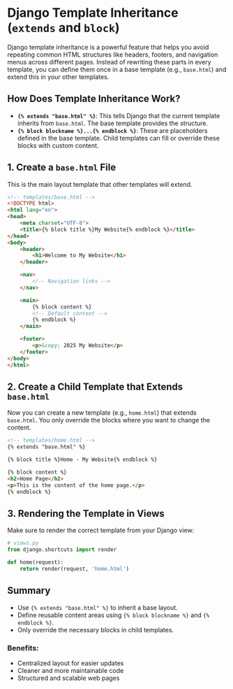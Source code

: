 # Django Template Inheritance (`extends` and `block`)

Django template inheritance is a powerful feature that helps you avoid repeating common HTML structures like headers, footers, and navigation menus across different pages. Instead of rewriting these parts in every template, you can define them once in a base template (e.g., `base.html`) and extend this in your other templates.

## How Does Template Inheritance Work?

* **`{% extends "base.html" %}`**: This tells Django that the current template inherits from `base.html`. The base template provides the structure.
* **`{% block blockname %}...{% endblock %}`**: These are placeholders defined in the base template. Child templates can fill or override these blocks with custom content.

## 1. Create a `base.html` File

This is the main layout template that other templates will extend.

```html
<!-- templates/base.html -->
<!DOCTYPE html>
<html lang="en">
<head>
    <meta charset="UTF-8">
    <title>{% block title %}My Website{% endblock %}</title>
</head>
<body>
    <header>
        <h1>Welcome to My Website</h1>
    </header>

    <nav>
        <!-- Navigation links -->
    </nav>

    <main>
        {% block content %}
        <!-- Default content -->
        {% endblock %}
    </main>

    <footer>
        <p>&copy; 2025 My Website</p>
    </footer>
</body>
</html>
```

## 2. Create a Child Template that Extends `base.html`

Now you can create a new template (e.g., `home.html`) that extends `base.html`. You only override the blocks where you want to change the content.

```html
<!-- templates/home.html -->
{% extends "base.html" %}

{% block title %}Home - My Website{% endblock %}

{% block content %}
<h2>Home Page</h2>
<p>This is the content of the home page.</p>
{% endblock %}
```

## 3. Rendering the Template in Views

Make sure to render the correct template from your Django view:

```python
# views.py
from django.shortcuts import render

def home(request):
    return render(request, 'home.html')
```

## Summary

* Use `{% extends "base.html" %}` to inherit a base layout.
* Define reusable content areas using `{% block blockname %}` and `{% endblock %}`.
* Only override the necessary blocks in child templates.

### Benefits:

* Centralized layout for easier updates
* Cleaner and more maintainable code
* Structured and scalable web pages
